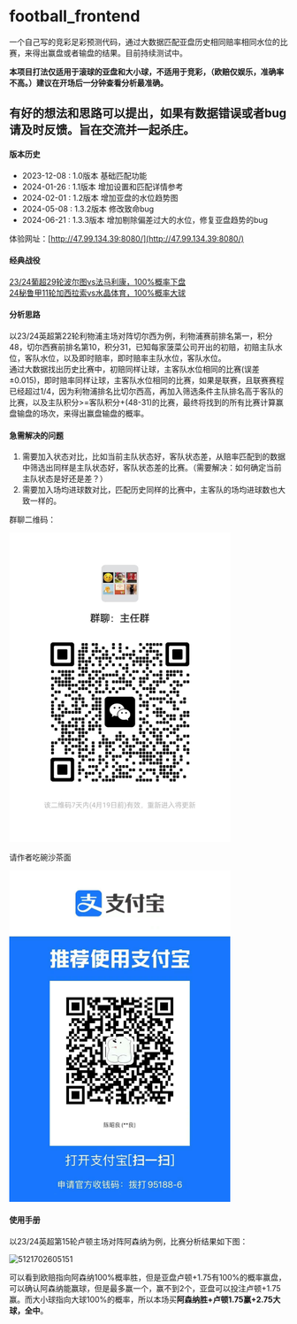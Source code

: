 # football_frontend

一个自己写的竞彩足彩预测代码，通过大数据匹配亚盘历史相同赔率相同水位的比赛，来得出赢盘或者输盘的结果。目前持续测试中。

**本项目打法仅适用于滚球的亚盘和大小球，不适用于竞彩，（欧赔仅娱乐，准确率不高。）建议在开场后一分钟查看分析最准确。**

## 有好的想法和思路可以提出，如果有数据错误或者bug请及时反馈。旨在交流并一起杀庄。

#### 版本历史

* 2023-12-08 : 1.0版本 基础匹配功能
* 2024-01-26 : 1.1版本 增加设置和匹配详情参考
* 2024-02-01 : 1.2版本 增加亚盘的水位趋势图
* 2024-05-08 : 1.3.2版本 修改致命bug
* 2024-06-21 : 1.3.3版本 增加剔除偏差过大的水位，修复亚盘趋势的bug


体验网址：[http://47.99.134.39:8080/](http://47.99.134.39:8080/)

#### 经典战役

[23/24葡超29轮波尔图vs法马利康，100%概率下盘](http://47.99.134.39:8080/#/match/detail?fid=1101833)<br>
[24秘鲁甲11轮加西拉索vs水晶体育，100%概率大球](http://47.99.134.39:8080/#/match/detail?fid=1136633)

#### 分析思路

以23/24英超第22轮利物浦主场对阵切尔西为例，利物浦赛前排名第一，积分48，切尔西赛前排名第10，积分31，已知每家菠菜公司开出的初赔，初赔主队水位，客队水位，以及即时赔率，即时赔率主队水位，客队水位。<br>
通过大数据找出历史比赛中，初赔同样让球，主客队水位相同的比赛(误差±0.015)，即时赔率同样让球，主客队水位相同的比赛，如果是联赛，且联赛赛程已经超过1/4，因为利物浦排名比切尔西高，再加入筛选条件主队排名高于客队的比赛，以及主队积分>=客队积分+(48-31)的比赛，最终将找到的所有比赛计算赢盘输盘的场次，来得出赢盘输盘的概率。

#### 急需解决的问题

1. 需要加入状态对比，比如当前主队状态好，客队状态差，从赔率匹配到的数据中筛选出同样是主队状态好，客队状态差的比赛。（需要解决：如何确定当前主队状态是好还是差？）
2. 需要加入场均进球数对比，匹配历史同样的比赛中，主客队的场均进球数也大致一样的。

群聊二维码：

<img width="400" src="./src/assets/images/wx.jpg" alt="">


请作者吃碗沙茶面

<img width="400" height="600" src="./src/assets/images/alipay.jpg" alt="">


#### 使用手册

以23/24英超第15轮卢顿主场对阵阿森纳为例，比赛分析结果如下图：

![5121702605151](https://github.com/czl0325/football_frontend/assets/2100549/678869f7-3344-4ec9-900e-495b768b419f)



可以看到欧赔指向阿森纳100%概率胜，但是亚盘卢顿+1.75有100%的概率赢盘，可以确认阿森纳能赢球，但是最多赢一个，赢不到2个，亚盘可以投注卢顿+1.75赢。而大小球指向大球100%的概率，所以本场买**阿森纳胜+卢顿1.75赢+2.75大球，全中**。
